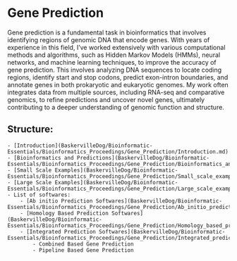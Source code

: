 # Gene Prediction

Gene prediction is a fundamental task in bioinformatics that involves identifying regions of genomic DNA that encode genes. With years of experience in this field, I’ve worked extensively with various computational methods and algorithms, such as Hidden Markov Models (HMMs), neural networks, and machine learning techniques, to improve the accuracy of gene prediction. This involves analyzing DNA sequences to locate coding regions, identify start and stop codons, predict exon-intron boundaries, and annotate genes in both prokaryotic and eukaryotic genomes. My work often integrates data from multiple sources, including RNA-seq and comparative genomics, to refine predictions and uncover novel genes, ultimately contributing to a deeper understanding of genomic function and structure.


## Structure:
    - [Introduction](BaskervilleDog/Bioinformatic-Essentials/Bioinformatics_Proceedings/Gene_Prediction/Introduction.md)
    - [Bioinformatics and Predictions](BaskervilleDog/Bioinformatic-Essentials/Bioinformatics_Proceedings/Gene_Prediction/Bioinformatics_and_Predictions.md)
    - [Small Scale Examples](BaskervilleDog/Bioinformatic-Essentials/Bioinformatics_Proceedings/Gene_Prediction/Small_scale_examples.md)
    - [Large Scale Examples](BaskervilleDog/Bioinformatic-Essentials/Bioinformatics_Proceedings/Gene_Prediction/Large_scale_examples.md)
    - List of softwares:
        - [Ab initio Prediction Softwares](BaskervilleDog/Bioinformatic-Essentials/Bioinformatics_Proceedings/Gene_Prediction/Ab_initio_prediction_softwares.md)
        - [Homology Based Prediction Softwares](BaskervilleDog/Bioinformatic-Essentials/Bioinformatics_Proceedings/Gene_Prediction/Homology_based_prediction_softwares.md)
        - [Integrated Prediction Softwares](BaskervilleDog/Bioinformatic-Essentials/Bioinformatics_Proceedings/Gene_Prediction/Integrated_prediction_softwares):
            - Combined Based Gene Prediction 
            - Pipeline Based Gene Prediction 
    
